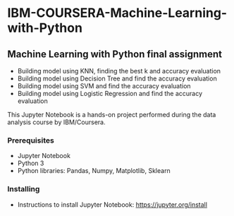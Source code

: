 # IBM-COURSERA-Machine-Learning-with-Python

## Machine Learning with Python final assignment

- Building model using KNN, finding the best k and accuracy evaluation
- Building model using Decision Tree and find the accuracy evaluation 
- Building model using SVM and find the accuracy evaluation 
- Building model using Logistic Regression and find the accuracy evaluation

This Jupyter Notebook is a hands-on project performed during the data analysis course by IBM/Coursera.

### Prerequisites
- Jupyter Notebook
- Python 3
- Python libraries: Pandas, Numpy, Matplotlib, Sklearn

### Installing
- Instructions to install Jupyter Notebook: https://jupyter.org/install
